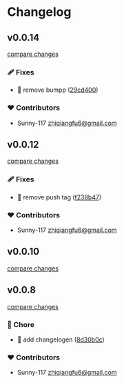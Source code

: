 # Changelog


## v0.0.14

[compare changes](https://github.com/Sunny-117/browser-storage-lru-cleaner/compare/v0.0.13...v0.0.14)

### 🩹 Fixes

- 🐛 remove bumpp ([29cd400](https://github.com/Sunny-117/browser-storage-lru-cleaner/commit/29cd400))

### ❤️ Contributors

- Sunny-117 <zhiqiangfu6@gmail.com>

## v0.0.12

[compare changes](https://github.com/Sunny-117/browser-storage-lru-cleaner/compare/v0.0.11...v0.0.12)

### 🩹 Fixes

- 🐛 remove push tag ([f238b47](https://github.com/Sunny-117/browser-storage-lru-cleaner/commit/f238b47))

### ❤️ Contributors

- Sunny-117 <zhiqiangfu6@gmail.com>

## v0.0.10

[compare changes](https://github.com/Sunny-117/browser-storage-lru-cleaner/compare/v0.0.9...v0.0.10)

## v0.0.8

[compare changes](https://github.com/Sunny-117/browser-storage-lru-cleaner/compare/v0.0.7...v0.0.8)

### 🏡 Chore

- 🤖 add changelogen ([8d30b0c](https://github.com/Sunny-117/browser-storage-lru-cleaner/commit/8d30b0c))

### ❤️ Contributors

- Sunny-117 <zhiqiangfu6@gmail.com>


